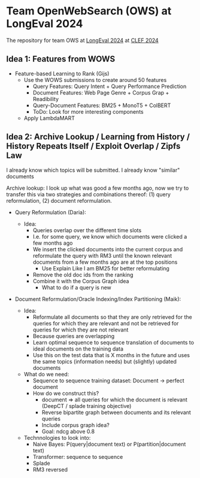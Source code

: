 # Team OpenWebSearch (OWS) at LongEval 2024

The repository for team OWS at [LongEval 2024](https://clef-longeval.github.io/) at [CLEF 2024](https://clef2024.imag.fr/)

## Idea 1: Features from WOWS

- Feature-based Learning to Rank (Gijs)
  - Use the WOWS submissions to create around 50 features
    - Query Features: Query Intent + Query Performance Prediction
    - Document Features: Web Page Genre + Corpus Grap + Readibility 
    - Query-Document Features: BM25 + MonoT5 + ColBERT
    - ToDo: Look for more interesting components
  - Apply LambdaMART


## Idea 2: Archive Lookup / Learning from History / History Repeats Itself / Exploit Overlap / Zipfs Law

I already know which topics will be submitted. I already know "similar" documents

Archive lookup: I look up what was good a few months ago, now we try to transfer this via two strategies and combinations thereof: (1) query reformulation, (2) document reformulation.

- Query Reformulation (Daria):
  - Idea:
    - Queries overlap over the different time slots
    - I.e. for some query, we know which documents were clicked a few months ago
    - We insert the clicked documents into the current corpus and reformulate the query with RM3 until the known relevant documents from a few months ago are at the top positions
      - Use Explain Like I am BM25 for better reformulating
    - Remove the old doc ids from the ranking
    - Combine it with the Corpus Graph idea
      - What to do if a query is new

- Document Reformulation/Oracle Indexing/Index Partitioning (Maik):
  - Idea:
    - Reformulate all documents so that they are only retrieved for the queries for which they are relevant and not be retrieved for queries for which they are not relevant
    - Because queries are overlapping
    - Learn optimal sequence to sequence translation of documents to ideal documents on the training data
    - Use this on the test data that is X months in the future and uses the same topics (information needs) but (slightly) updated documents
  - What do we need:
    - Sequence to sequence training dataset: Document -> perfect document
    - How do we construct this?
      - document => all queries for which the document is relevant (DeepCT / splade training objective)
      - Reverse bipartite graph between documents and its relevant queries
      - Include corpus graph idea?
      - Goal: ndcg above 0.8
  - Technnologies to look into:
    - Naive Bayes: P(query|document text) or P(partition|document text)
    - Transformer: sequence to sequence
    - Splade
    - RM3 reversed
